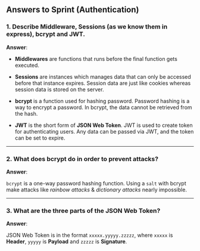 <!-- Answers to the Short Answer Essay Questions go here -->
## Answers to Sprint (Authentication)

### 1. Describe Middleware, Sessions (as we know them in express), bcrypt and JWT.

**Answer**:

* **Middlewares** are functions that runs before the final function gets executed.

* **Sessions** are instances which manages data that can only be accessed before that instance expires. 
Session data are just like cookies whereas session data is stored on the server.

* **bcrypt** is a function used for hashing password. Password hashing is a way to encrypt a password. In bcrypt, the data cannot be retrieved from the hash.

* **JWT** is the short form of **JSON Web Token**. JWT is used to create token for authenticating users. Any data can be passed via JWT, and the token can be set to expire.


---



### 2. What does bcrypt do in order to prevent attacks?

**Answer**:

`bcrypt` is a one-way password hashing function. 
Using a `salt` with bcrypt make attacks like *rainbow attacks* & *dictionary attacks* nearly impossible.


---



### 3. What are the three parts of the JSON Web Token?

**Answer**: 

JSON Web Token is in the format `xxxxx.yyyyy.zzzzz`, where `xxxxx` is **Header**, `yyyyy` is **Payload** and `zzzzz` is **Signature**.


